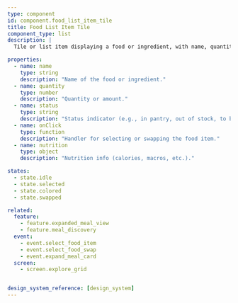 ```yaml
---
type: component
id: component.food_list_item_tile
title: Food List Item Tile
component_type: list
description: |
  Tile or list item displaying a food or ingredient, with name, quantity, nutrition, and color-coded status. Used in expanded meal view and swap mode.

properties:
  - name: name
    type: string
    description: "Name of the food or ingredient."
  - name: quantity
    type: number
    description: "Quantity or amount."
  - name: status
    type: string
    description: "Status indicator (e.g., in pantry, out of stock, to buy)."
  - name: onClick
    type: function
    description: "Handler for selecting or swapping the food item."
  - name: nutrition
    type: object
    description: "Nutrition info (calories, macros, etc.)."

states:
  - state.idle
  - state.selected
  - state.colored
  - state.swapped

related:
  feature:
    - feature.expanded_meal_view
    - feature.meal_discovery
  event:
    - event.select_food_item
    - event.select_food_swap
    - event.expand_meal_card
  screen:
    - screen.explore_grid


design_system_reference: [design_system]
---
```

